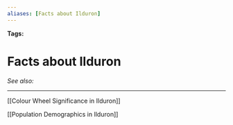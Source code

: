 ```yaml
---
aliases: [Facts about Ilduron]
---
```


**Tags:** 
# Facts about Ilduron
*See also:* 
___
[[Colour Wheel Significance in Ilduron]]

[[Population Demographics in Ilduron]]